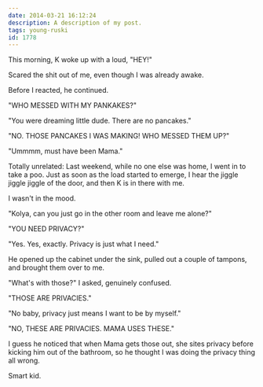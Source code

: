 ```yaml
---
date: 2014-03-21 16:12:24
description: A description of my post.
tags: young-ruski
id: 1778
---
```

This morning, K woke up with a loud, "HEY!"

Scared the shit out of me, even though I was already awake.

Before I reacted, he continued.

"WHO MESSED WITH MY PANKAKES?"

<!--more-->

"You were dreaming little dude.  There are no pancakes."

"NO.  THOSE PANCAKES I WAS MAKING!  WHO MESSED THEM UP?"

"Ummmm, must have been Mama."

Totally unrelated:  Last weekend, while no one else was home, I went in to take a poo.  Just as soon as the load started to emerge, I hear the jiggle jiggle jiggle of the door, and then K is in there with me.

I wasn't in the mood.

"Kolya, can you just go in the other room and leave me alone?"

"YOU NEED PRIVACY?"

"Yes.  Yes, exactly.  Privacy is just what I need."

He opened up the cabinet under the sink, pulled out a couple of tampons, and brought them over to me.

"What's with those?" I asked, genuinely confused.

"THOSE ARE PRIVACIES."

"No baby, privacy just means I want to be by myself."

"NO, THESE ARE PRIVACIES.  MAMA USES THESE."

I guess he noticed that when Mama gets those out, she sites privacy before kicking him out of the bathroom, so he thought I was doing the privacy thing all wrong.

Smart kid.